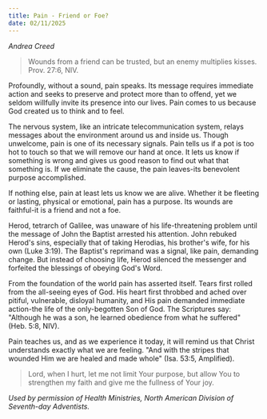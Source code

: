 ```yaml
---
title: Pain - Friend or Foe?
date: 02/11/2025
---
```


_Andrea Creed_

> <p></p>
> Wounds from a friend can be trusted, but an enemy multiplies kisses. Prov. 27:6, NIV.

Profoundly, without a sound, pain speaks. Its message requires immediate action and seeks to preserve and protect more than to offend, yet we seldom willfully invite its presence into our lives. Pain comes to us because God created us to think and to feel.

The nervous system, like an intricate telecommunication system, relays messages about the environment around us and inside us. Though unwelcome, pain is one of its necessary signals. Pain tells us if a pot is too hot to touch so that we will remove our hand at once. It lets us know if something is wrong and gives us good reason to find out what that something is. If we eliminate the cause, the pain leaves-its benevolent purpose accomplished.

If nothing else, pain at least lets us know we are alive. Whether it be fleeting or lasting, physical or emotional, pain has a purpose. Its wounds are faithful-it is a friend and not a foe.

Herod, tetrarch of Galilee, was unaware of his life-threatening problem until the message of John the Baptist arrested his attention. John rebuked Herod's sins, especially that of taking Herodias, his brother's wife, for his own (Luke 3:19). The Baptist's reprimand was a signal, like pain, demanding change. But instead of choosing life, Herod silenced the messenger and forfeited the blessings of obeying God's Word.

From the foundation of the world pain has asserted itself. Tears first rolled from the all-seeing eyes of God. His heart first throbbed and ached over pitiful, vulnerable, disloyal humanity, and His pain demanded immediate action-the life of the only-begotten Son of God. The Scriptures say: "Although he was a son, he learned obedience from what he suffered" (Heb. 5:8, NIV).

Pain teaches us, and as we experience it today, it will remind us that Christ understands exactly what we are feeling. "And with the stripes that wounded Him we are healed and made whole" (Isa. 53:5, Amplified).

> <callout></callout>
> Lord, when I hurt, let me not limit Your purpose, but allow You to strengthen my faith and give me the fullness of Your joy.

_Used by permission of Health Ministries, North American Division of Seventh-day Adventists._